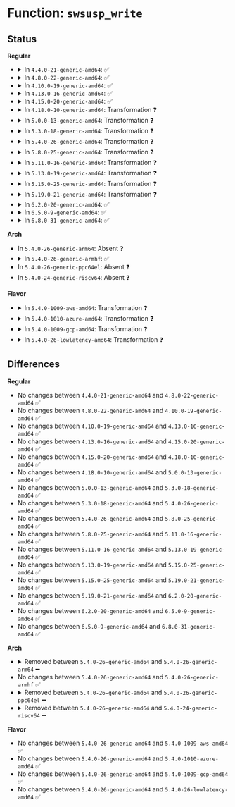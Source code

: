 # Function: <code>swsusp_write</code>

## Status
<b>Regular</b>
<ul>
<li>
<details>
<summary>In <code>4.4.0-21-generic-amd64</code>: ✅</summary>

```c
int swsusp_write(unsigned int flags)
```

```json
{
  "name": "swsusp_write",
  "collision_type": "Unique Global",
  "inline_type": "No",
  "funcs": [
    {
      "addr": 18446744071579717760,
      "name": "swsusp_write",
      "external": true,
      "loc": "kernel/power/swap.c:889",
      "file": "kernel/power/swap.c",
      "inline": "seen, unknown",
      "caller_inline": [],
      "caller_func": [
        "kernel/power/hibernate.c:hibernate"
      ]
    }
  ],
  "symbols": [
    {
      "addr": 18446744071579717760,
      "name": "swsusp_write",
      "section": ".text",
      "bind": "STB_GLOBAL",
      "size": 954
    }
  ]
}
```
</details>
</li>
<li>
<details>
<summary>In <code>4.8.0-22-generic-amd64</code>: ✅</summary>

```c
int swsusp_write(unsigned int flags)
```

```json
{
  "name": "swsusp_write",
  "collision_type": "Unique Global",
  "inline_type": "No",
  "funcs": [
    {
      "addr": 18446744071579737744,
      "name": "swsusp_write",
      "external": true,
      "loc": "kernel/power/swap.c:908",
      "file": "kernel/power/swap.c",
      "inline": "seen, unknown",
      "caller_inline": [],
      "caller_func": [
        "kernel/power/hibernate.c:hibernate"
      ]
    }
  ],
  "symbols": [
    {
      "addr": 18446744071579737744,
      "name": "swsusp_write",
      "section": ".text",
      "bind": "STB_GLOBAL",
      "size": 963
    }
  ]
}
```
</details>
</li>
<li>
<details>
<summary>In <code>4.10.0-19-generic-amd64</code>: ✅</summary>

```c
int swsusp_write(unsigned int flags)
```

```json
{
  "name": "swsusp_write",
  "collision_type": "Unique Global",
  "inline_type": "No",
  "funcs": [
    {
      "addr": 18446744071579765104,
      "name": "swsusp_write",
      "external": true,
      "loc": "kernel/power/swap.c:908",
      "file": "kernel/power/swap.c",
      "inline": "seen, unknown",
      "caller_inline": [],
      "caller_func": [
        "kernel/power/hibernate.c:hibernate"
      ]
    }
  ],
  "symbols": [
    {
      "addr": 18446744071579765104,
      "name": "swsusp_write",
      "section": ".text",
      "bind": "STB_GLOBAL",
      "size": 960
    }
  ]
}
```
</details>
</li>
<li>
<details>
<summary>In <code>4.13.0-16-generic-amd64</code>: ✅</summary>

```c
int swsusp_write(unsigned int flags)
```

```json
{
  "name": "swsusp_write",
  "collision_type": "Unique Global",
  "inline_type": "No",
  "funcs": [
    {
      "addr": 18446744071579761344,
      "name": "swsusp_write",
      "external": true,
      "loc": "kernel/power/swap.c:908",
      "file": "kernel/power/swap.c",
      "inline": "seen, unknown",
      "caller_inline": [],
      "caller_func": [
        "kernel/power/hibernate.c:hibernate"
      ]
    }
  ],
  "symbols": [
    {
      "addr": 18446744071579761344,
      "name": "swsusp_write",
      "section": ".text",
      "bind": "STB_GLOBAL",
      "size": 968
    }
  ]
}
```
</details>
</li>
<li>
<details>
<summary>In <code>4.15.0-20-generic-amd64</code>: ✅</summary>

```c
int swsusp_write(unsigned int flags)
```

```json
{
  "name": "swsusp_write",
  "collision_type": "Unique Global",
  "inline_type": "No",
  "funcs": [
    {
      "addr": 18446744071579794768,
      "name": "swsusp_write",
      "external": true,
      "loc": "kernel/power/swap.c:903",
      "file": "kernel/power/swap.c",
      "inline": "seen, unknown",
      "caller_inline": [],
      "caller_func": [
        "kernel/power/hibernate.c:hibernate"
      ]
    }
  ],
  "symbols": [
    {
      "addr": 18446744071579794768,
      "name": "swsusp_write",
      "section": ".text",
      "bind": "STB_GLOBAL",
      "size": 968
    }
  ]
}
```
</details>
</li>
<li>
<details>
<summary>In <code>4.18.0-10-generic-amd64</code>: Transformation ❓</summary>

```c
int swsusp_write(unsigned int flags)
```

```json
{
  "name": "swsusp_write",
  "collision_type": "Unique Global",
  "inline_type": "No",
  "funcs": [
    {
      "addr": 0,
      "name": "swsusp_write",
      "external": true,
      "loc": "kernel/power/swap.c:903",
      "file": "kernel/power/swap.c",
      "inline": "seen, unknown",
      "caller_inline": [],
      "caller_func": [
        "kernel/power/hibernate.c:hibernate"
      ]
    }
  ],
  "symbols": [
    {
      "addr": 18446744071579829339,
      "name": "swsusp_write.cold.23",
      "section": ".text",
      "bind": "STB_LOCAL",
      "size": 302
    },
    {
      "addr": 18446744071579824528,
      "name": "swsusp_write",
      "section": ".text",
      "bind": "STB_GLOBAL",
      "size": 681
    }
  ]
}
```
</details>
</li>
<li>
<details>
<summary>In <code>5.0.0-13-generic-amd64</code>: Transformation ❓</summary>

```c
int swsusp_write(unsigned int flags)
```

```json
{
  "name": "swsusp_write",
  "collision_type": "Unique Global",
  "inline_type": "No",
  "funcs": [
    {
      "addr": 0,
      "name": "swsusp_write",
      "external": true,
      "loc": "kernel/power/swap.c:903",
      "file": "kernel/power/swap.c",
      "inline": "seen, unknown",
      "caller_inline": [],
      "caller_func": [
        "kernel/power/hibernate.c:hibernate"
      ]
    }
  ],
  "symbols": [
    {
      "addr": 18446744071579876073,
      "name": "swsusp_write.cold.22",
      "section": ".text",
      "bind": "STB_LOCAL",
      "size": 302
    },
    {
      "addr": 18446744071579871264,
      "name": "swsusp_write",
      "section": ".text",
      "bind": "STB_GLOBAL",
      "size": 688
    }
  ]
}
```
</details>
</li>
<li>
<details>
<summary>In <code>5.3.0-18-generic-amd64</code>: Transformation ❓</summary>

```c
int swsusp_write(unsigned int flags)
```

```json
{
  "name": "swsusp_write",
  "collision_type": "Unique Global",
  "inline_type": "No",
  "funcs": [
    {
      "addr": 0,
      "name": "swsusp_write",
      "external": true,
      "loc": "kernel/power/swap.c:901",
      "file": "kernel/power/swap.c",
      "inline": "seen, unknown",
      "caller_inline": [],
      "caller_func": [
        "kernel/power/hibernate.c:hibernate"
      ]
    }
  ],
  "symbols": [
    {
      "addr": 18446744071579910559,
      "name": "swsusp_write.cold",
      "section": ".text",
      "bind": "STB_LOCAL",
      "size": 332
    },
    {
      "addr": 18446744071579905712,
      "name": "swsusp_write",
      "section": ".text",
      "bind": "STB_GLOBAL",
      "size": 690
    }
  ]
}
```
</details>
</li>
<li>
<details>
<summary>In <code>5.4.0-26-generic-amd64</code>: Transformation ❓</summary>

```c
int swsusp_write(unsigned int flags)
```

```json
{
  "name": "swsusp_write",
  "collision_type": "Unique Global",
  "inline_type": "No",
  "funcs": [
    {
      "addr": 0,
      "name": "swsusp_write",
      "external": true,
      "loc": "kernel/power/swap.c:901",
      "file": "kernel/power/swap.c",
      "inline": "seen, unknown",
      "caller_inline": [],
      "caller_func": [
        "kernel/power/hibernate.c:hibernate"
      ]
    }
  ],
  "symbols": [
    {
      "addr": 18446744071579960707,
      "name": "swsusp_write.cold",
      "section": ".text",
      "bind": "STB_LOCAL",
      "size": 332
    },
    {
      "addr": 18446744071579955968,
      "name": "swsusp_write",
      "section": ".text",
      "bind": "STB_GLOBAL",
      "size": 690
    }
  ]
}
```
</details>
</li>
<li>
<details>
<summary>In <code>5.8.0-25-generic-amd64</code>: Transformation ❓</summary>

```c
int swsusp_write(unsigned int flags)
```

```json
{
  "name": "swsusp_write",
  "collision_type": "Unique Global",
  "inline_type": "No",
  "funcs": [
    {
      "addr": 0,
      "name": "swsusp_write",
      "external": true,
      "loc": "kernel/power/swap.c:901",
      "file": "kernel/power/swap.c",
      "inline": "seen, unknown",
      "caller_inline": [],
      "caller_func": [
        "kernel/power/hibernate.c:hibernate"
      ]
    }
  ],
  "symbols": [
    {
      "addr": 18446744071580006329,
      "name": "swsusp_write.cold",
      "section": ".text",
      "bind": "STB_LOCAL",
      "size": 96
    },
    {
      "addr": 18446744071580001872,
      "name": "swsusp_write",
      "section": ".text",
      "bind": "STB_GLOBAL",
      "size": 436
    }
  ]
}
```
</details>
</li>
<li>
<details>
<summary>In <code>5.11.0-16-generic-amd64</code>: Transformation ❓</summary>

```c
int swsusp_write(unsigned int flags)
```

```json
{
  "name": "swsusp_write",
  "collision_type": "Unique Global",
  "inline_type": "No",
  "funcs": [
    {
      "addr": 0,
      "name": "swsusp_write",
      "external": true,
      "loc": "kernel/power/swap.c:911",
      "file": "kernel/power/swap.c",
      "inline": "seen, unknown",
      "caller_inline": [],
      "caller_func": [
        "kernel/power/hibernate.c:hibernate"
      ]
    }
  ],
  "symbols": [
    {
      "addr": 18446744071591301091,
      "name": "swsusp_write.cold",
      "section": ".text",
      "bind": "STB_LOCAL",
      "size": 146
    },
    {
      "addr": 18446744071579983696,
      "name": "swsusp_write",
      "section": ".text",
      "bind": "STB_GLOBAL",
      "size": 559
    }
  ]
}
```
</details>
</li>
<li>
<details>
<summary>In <code>5.13.0-19-generic-amd64</code>: Transformation ❓</summary>

```c
int swsusp_write(unsigned int flags)
```

```json
{
  "name": "swsusp_write",
  "collision_type": "Unique Global",
  "inline_type": "No",
  "funcs": [
    {
      "addr": 0,
      "name": "swsusp_write",
      "external": true,
      "loc": "kernel/power/swap.c:911",
      "file": "kernel/power/swap.c",
      "inline": "seen, unknown",
      "caller_inline": [],
      "caller_func": [
        "kernel/power/hibernate.c:hibernate"
      ]
    }
  ],
  "symbols": [
    {
      "addr": 18446744071591243856,
      "name": "swsusp_write.cold",
      "section": ".text",
      "bind": "STB_LOCAL",
      "size": 146
    },
    {
      "addr": 18446744071579985472,
      "name": "swsusp_write",
      "section": ".text",
      "bind": "STB_GLOBAL",
      "size": 658
    }
  ]
}
```
</details>
</li>
<li>
<details>
<summary>In <code>5.15.0-25-generic-amd64</code>: Transformation ❓</summary>

```c
int swsusp_write(unsigned int flags)
```

```json
{
  "name": "swsusp_write",
  "collision_type": "Unique Global",
  "inline_type": "No",
  "funcs": [
    {
      "addr": 0,
      "name": "swsusp_write",
      "external": true,
      "loc": "kernel/power/swap.c:911",
      "file": "kernel/power/swap.c",
      "inline": "seen, unknown",
      "caller_inline": [],
      "caller_func": [
        "kernel/power/hibernate.c:hibernate"
      ]
    }
  ],
  "symbols": [
    {
      "addr": 18446744071592131953,
      "name": "swsusp_write.cold",
      "section": ".text",
      "bind": "STB_LOCAL",
      "size": 146
    },
    {
      "addr": 18446744071580117232,
      "name": "swsusp_write",
      "section": ".text",
      "bind": "STB_GLOBAL",
      "size": 704
    }
  ]
}
```
</details>
</li>
<li>
<details>
<summary>In <code>5.19.0-21-generic-amd64</code>: Transformation ❓</summary>

```c
int swsusp_write(unsigned int flags)
```

```json
{
  "name": "swsusp_write",
  "collision_type": "Unique Global",
  "inline_type": "No",
  "funcs": [
    {
      "addr": 0,
      "name": "swsusp_write",
      "external": true,
      "loc": "kernel/power/swap.c:912",
      "file": "kernel/power/swap.c",
      "inline": "seen, unknown",
      "caller_inline": [],
      "caller_func": [
        "kernel/power/hibernate.c:hibernate"
      ]
    }
  ],
  "symbols": [
    {
      "addr": 18446744071593902513,
      "name": "swsusp_write.cold",
      "section": ".text",
      "bind": "STB_LOCAL",
      "size": 140
    },
    {
      "addr": 18446744071580257792,
      "name": "swsusp_write",
      "section": ".text",
      "bind": "STB_GLOBAL",
      "size": 750
    }
  ]
}
```
</details>
</li>
<li>
<details>
<summary>In <code>6.2.0-20-generic-amd64</code>: ✅</summary>

```c
int swsusp_write(unsigned int flags)
```

```json
{
  "name": "swsusp_write",
  "collision_type": "Unique Global",
  "inline_type": "No",
  "funcs": [
    {
      "addr": 18446744071580462976,
      "name": "swsusp_write",
      "external": true,
      "loc": "kernel/power/swap.c:910",
      "file": "kernel/power/swap.c",
      "inline": "seen, unknown",
      "caller_inline": [],
      "caller_func": [
        "kernel/power/hibernate.c:hibernate"
      ]
    }
  ],
  "symbols": [
    {
      "addr": 18446744071580462976,
      "name": "swsusp_write",
      "section": ".text",
      "bind": "STB_GLOBAL",
      "size": 857
    }
  ]
}
```
</details>
</li>
<li>
<details>
<summary>In <code>6.5.0-9-generic-amd64</code>: ✅</summary>

```c
int swsusp_write(unsigned int flags)
```

```json
{
  "name": "swsusp_write",
  "collision_type": "Unique Global",
  "inline_type": "No",
  "funcs": [
    {
      "addr": 18446744071580534480,
      "name": "swsusp_write",
      "external": true,
      "loc": "kernel/power/swap.c:910",
      "file": "kernel/power/swap.c",
      "inline": "seen, unknown",
      "caller_inline": [],
      "caller_func": [
        "kernel/power/hibernate.c:hibernate"
      ]
    }
  ],
  "symbols": [
    {
      "addr": 18446744071580534480,
      "name": "swsusp_write",
      "section": ".text",
      "bind": "STB_GLOBAL",
      "size": 800
    }
  ]
}
```
</details>
</li>
<li>
<details>
<summary>In <code>6.8.0-31-generic-amd64</code>: ✅</summary>

```c
int swsusp_write(unsigned int flags)
```

```json
{
  "name": "swsusp_write",
  "collision_type": "Unique Global",
  "inline_type": "No",
  "funcs": [
    {
      "addr": 18446744071580596256,
      "name": "swsusp_write",
      "external": true,
      "loc": "kernel/power/swap.c:911",
      "file": "kernel/power/swap.c",
      "inline": "seen, unknown",
      "caller_inline": [],
      "caller_func": [
        "kernel/power/hibernate.c:hibernate"
      ]
    }
  ],
  "symbols": [
    {
      "addr": 18446744071580596256,
      "name": "swsusp_write",
      "section": ".text",
      "bind": "STB_GLOBAL",
      "size": 794
    }
  ]
}
```
</details>
</li>
</ul>
<b>Arch</b>
<ul>
<li>
In <code>5.4.0-26-generic-arm64</code>: Absent ❓
</li>
<li>
<details>
<summary>In <code>5.4.0-26-generic-armhf</code>: ✅</summary>

```c
int swsusp_write(unsigned int flags)
```

```json
{
  "name": "swsusp_write",
  "collision_type": "Unique Global",
  "inline_type": "No",
  "funcs": [
    {
      "addr": 3225169500,
      "name": "swsusp_write",
      "external": true,
      "loc": "kernel/power/swap.c:901",
      "file": "kernel/power/swap.c",
      "inline": "seen, unknown",
      "caller_inline": [],
      "caller_func": [
        "kernel/power/hibernate.c:hibernate"
      ]
    }
  ],
  "symbols": [
    {
      "addr": 3225169500,
      "name": "swsusp_write",
      "section": ".text",
      "bind": "STB_GLOBAL",
      "size": 1340
    }
  ]
}
```
</details>
</li>
<li>
In <code>5.4.0-26-generic-ppc64el</code>: Absent ❓
</li>
<li>
In <code>5.4.0-24-generic-riscv64</code>: Absent ❓
</li>
</ul>
<b>Flavor</b>
<ul>
<li>
<details>
<summary>In <code>5.4.0-1009-aws-amd64</code>: Transformation ❓</summary>

```c
int swsusp_write(unsigned int flags)
```

```json
{
  "name": "swsusp_write",
  "collision_type": "Unique Global",
  "inline_type": "No",
  "funcs": [
    {
      "addr": 0,
      "name": "swsusp_write",
      "external": true,
      "loc": "kernel/power/swap.c:968",
      "file": "kernel/power/swap.c",
      "inline": "seen, unknown",
      "caller_inline": [],
      "caller_func": [
        "kernel/power/hibernate.c:hibernate"
      ]
    }
  ],
  "symbols": [
    {
      "addr": 18446744071579929414,
      "name": "swsusp_write.cold",
      "section": ".text",
      "bind": "STB_LOCAL",
      "size": 332
    },
    {
      "addr": 18446744071579924640,
      "name": "swsusp_write",
      "section": ".text",
      "bind": "STB_GLOBAL",
      "size": 664
    }
  ]
}
```
</details>
</li>
<li>
<details>
<summary>In <code>5.4.0-1010-azure-amd64</code>: Transformation ❓</summary>

```c
int swsusp_write(unsigned int flags)
```

```json
{
  "name": "swsusp_write",
  "collision_type": "Unique Global",
  "inline_type": "No",
  "funcs": [
    {
      "addr": 0,
      "name": "swsusp_write",
      "external": true,
      "loc": "kernel/power/swap.c:901",
      "file": "kernel/power/swap.c",
      "inline": "seen, unknown",
      "caller_inline": [],
      "caller_func": [
        "kernel/power/hibernate.c:hibernate"
      ]
    }
  ],
  "symbols": [
    {
      "addr": 18446744071579867715,
      "name": "swsusp_write.cold",
      "section": ".text",
      "bind": "STB_LOCAL",
      "size": 332
    },
    {
      "addr": 18446744071579862976,
      "name": "swsusp_write",
      "section": ".text",
      "bind": "STB_GLOBAL",
      "size": 690
    }
  ]
}
```
</details>
</li>
<li>
<details>
<summary>In <code>5.4.0-1009-gcp-amd64</code>: Transformation ❓</summary>

```c
int swsusp_write(unsigned int flags)
```

```json
{
  "name": "swsusp_write",
  "collision_type": "Unique Global",
  "inline_type": "No",
  "funcs": [
    {
      "addr": 0,
      "name": "swsusp_write",
      "external": true,
      "loc": "kernel/power/swap.c:901",
      "file": "kernel/power/swap.c",
      "inline": "seen, unknown",
      "caller_inline": [],
      "caller_func": [
        "kernel/power/hibernate.c:hibernate"
      ]
    }
  ],
  "symbols": [
    {
      "addr": 18446744071579920979,
      "name": "swsusp_write.cold",
      "section": ".text",
      "bind": "STB_LOCAL",
      "size": 332
    },
    {
      "addr": 18446744071579916240,
      "name": "swsusp_write",
      "section": ".text",
      "bind": "STB_GLOBAL",
      "size": 690
    }
  ]
}
```
</details>
</li>
<li>
<details>
<summary>In <code>5.4.0-26-lowlatency-amd64</code>: Transformation ❓</summary>

```c
int swsusp_write(unsigned int flags)
```

```json
{
  "name": "swsusp_write",
  "collision_type": "Unique Global",
  "inline_type": "No",
  "funcs": [
    {
      "addr": 0,
      "name": "swsusp_write",
      "external": true,
      "loc": "kernel/power/swap.c:901",
      "file": "kernel/power/swap.c",
      "inline": "seen, unknown",
      "caller_inline": [],
      "caller_func": [
        "kernel/power/hibernate.c:hibernate"
      ]
    }
  ],
  "symbols": [
    {
      "addr": 18446744071579966995,
      "name": "swsusp_write.cold",
      "section": ".text",
      "bind": "STB_LOCAL",
      "size": 332
    },
    {
      "addr": 18446744071579962288,
      "name": "swsusp_write",
      "section": ".text",
      "bind": "STB_GLOBAL",
      "size": 690
    }
  ]
}
```
</details>
</li>
</ul>

## Differences
<b>Regular</b>
<ul>
<li>
No changes between <code>4.4.0-21-generic-amd64</code> and <code>4.8.0-22-generic-amd64</code> ✅
</li>
<li>
No changes between <code>4.8.0-22-generic-amd64</code> and <code>4.10.0-19-generic-amd64</code> ✅
</li>
<li>
No changes between <code>4.10.0-19-generic-amd64</code> and <code>4.13.0-16-generic-amd64</code> ✅
</li>
<li>
No changes between <code>4.13.0-16-generic-amd64</code> and <code>4.15.0-20-generic-amd64</code> ✅
</li>
<li>
No changes between <code>4.15.0-20-generic-amd64</code> and <code>4.18.0-10-generic-amd64</code> ✅
</li>
<li>
No changes between <code>4.18.0-10-generic-amd64</code> and <code>5.0.0-13-generic-amd64</code> ✅
</li>
<li>
No changes between <code>5.0.0-13-generic-amd64</code> and <code>5.3.0-18-generic-amd64</code> ✅
</li>
<li>
No changes between <code>5.3.0-18-generic-amd64</code> and <code>5.4.0-26-generic-amd64</code> ✅
</li>
<li>
No changes between <code>5.4.0-26-generic-amd64</code> and <code>5.8.0-25-generic-amd64</code> ✅
</li>
<li>
No changes between <code>5.8.0-25-generic-amd64</code> and <code>5.11.0-16-generic-amd64</code> ✅
</li>
<li>
No changes between <code>5.11.0-16-generic-amd64</code> and <code>5.13.0-19-generic-amd64</code> ✅
</li>
<li>
No changes between <code>5.13.0-19-generic-amd64</code> and <code>5.15.0-25-generic-amd64</code> ✅
</li>
<li>
No changes between <code>5.15.0-25-generic-amd64</code> and <code>5.19.0-21-generic-amd64</code> ✅
</li>
<li>
No changes between <code>5.19.0-21-generic-amd64</code> and <code>6.2.0-20-generic-amd64</code> ✅
</li>
<li>
No changes between <code>6.2.0-20-generic-amd64</code> and <code>6.5.0-9-generic-amd64</code> ✅
</li>
<li>
No changes between <code>6.5.0-9-generic-amd64</code> and <code>6.8.0-31-generic-amd64</code> ✅
</li>
</ul>
<b>Arch</b>
<ul>
<li>
<details>
<summary>Removed between <code>5.4.0-26-generic-amd64</code> and <code>5.4.0-26-generic-arm64</code> ➖</summary>

```c
int swsusp_write(unsigned int flags)
```
</details>
</li>
<li>
No changes between <code>5.4.0-26-generic-amd64</code> and <code>5.4.0-26-generic-armhf</code> ✅
</li>
<li>
<details>
<summary>Removed between <code>5.4.0-26-generic-amd64</code> and <code>5.4.0-26-generic-ppc64el</code> ➖</summary>

```c
int swsusp_write(unsigned int flags)
```
</details>
</li>
<li>
<details>
<summary>Removed between <code>5.4.0-26-generic-amd64</code> and <code>5.4.0-24-generic-riscv64</code> ➖</summary>

```c
int swsusp_write(unsigned int flags)
```
</details>
</li>
</ul>
<b>Flavor</b>
<ul>
<li>
No changes between <code>5.4.0-26-generic-amd64</code> and <code>5.4.0-1009-aws-amd64</code> ✅
</li>
<li>
No changes between <code>5.4.0-26-generic-amd64</code> and <code>5.4.0-1010-azure-amd64</code> ✅
</li>
<li>
No changes between <code>5.4.0-26-generic-amd64</code> and <code>5.4.0-1009-gcp-amd64</code> ✅
</li>
<li>
No changes between <code>5.4.0-26-generic-amd64</code> and <code>5.4.0-26-lowlatency-amd64</code> ✅
</li>
</ul>
